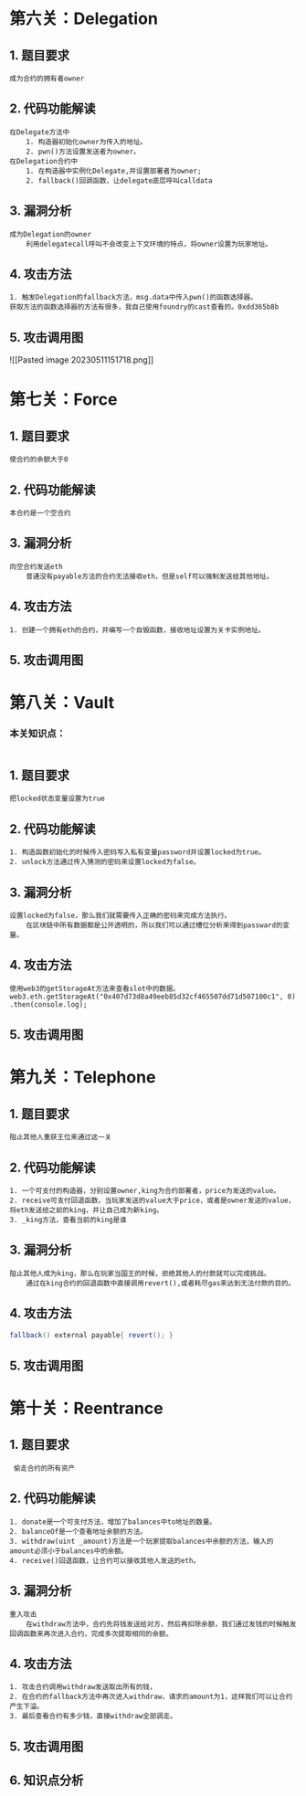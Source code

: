 # 第六关：Delegation

## 1. 题目要求
`成为合约的拥有者owner `

## 2. 代码功能解读
```
在Delegate方法中
	1. 构造器初始化owner为传入的地址。
	2. pwn()方法设置发送者为owner。
在Delegation合约中
	1. 在构造器中实例化Delegate,并设置部署者为owner;
	2. fallback()回调函数，让delegate底层呼叫calldata
```


## 3. 漏洞分析
```
成为Delegation的owner
	利用delegatecall呼叫不会改变上下文环境的特点，将owner设置为玩家地址。
```

## 4. 攻击方法
```
1. 触发Delegation的fallback方法，msg.data中传入pwn()的函数选择器。
获取方法的函数选择器的方法有很多，我自己使用foundry的cast查看的。0xdd365b8b
```

## 5. 攻击调用图
![[Pasted image 20230511151718.png]]


# 第七关：Force

## 1. 题目要求
`使合约的余额大于0 `

## 2. 代码功能解读
```
本合约是一个空合约
```


## 3. 漏洞分析
```
向空合约发送eth
	普通没有payable方法的合约无法接收eth，但是self可以强制发送给其他地址。
```

## 4. 攻击方法
```
1. 创建一个拥有eth的合约，并编写一个自毁函数，接收地址设置为关卡实例地址。
```

## 5. 攻击调用图



# 第八关：Vault

### 本关知识点：
```

```

## 1. 题目要求
`把locked状态变量设置为true `

## 2. 代码功能解读
```
1. 构造函数初始化的时候传入密码写入私有变量password并设置locked为true。
2. unlock方法通过传入猜测的密码来设置locked为false。
```


## 3. 漏洞分析
```
设置locked为false，那么我们就需要传入正确的密码来完成方法执行。
	在区块链中所有数据都是公开透明的，所以我们可以通过槽位分析来得到passward的变量。	
```

## 4. 攻击方法
```
使用web3的getStorageAt方法来查看slot中的数据。
web3.eth.getStorageAt("0x407d73d8a49eeb85d32cf465507dd71d507100c1", 0) .then(console.log);
```

## 5. 攻击调用图

# 第九关：Telephone

## 1. 题目要求
`阻止其他人重获王位来通过这一关 `

## 2. 代码功能解读
```
1. 一个可支付的构造器，分别设置owner,king为合约部署者，price为发送的value。
2. receive可支付回退函数，当玩家发送的value大于price，或者是owner发送的value，将eth发送给之前的king，并让自己成为新king。
3. _king方法，查看当前的king是谁
```


## 3. 漏洞分析
```
阻止其他人成为king，那么在玩家当国王的时候，拒绝其他人的付款就可以完成挑战。
	通过在king合约的回退函数中直接调用revert(),或者耗尽gas来达到无法付款的目的。

```

## 4. 攻击方法
``` java
fallback() external payable{ revert(); }
```

## 5. 攻击调用图



# 第十关：Reentrance

## 1. 题目要求
` 偷走合约的所有资产`

## 2. 代码功能解读
```
1. donate是一个可支付方法，增加了balances中to地址的数量。
2. balanceOf是一个查看地址余额的方法。
3. withdraw(uint _amount)方法是一个玩家提取balances中余额的方法，输入的amount必须小于balances中的余额。
4. receive()回退函数，让合约可以接收其他人发送的eth。
```


## 3. 漏洞分析
```
重入攻击
	在withdraw方法中，合约先将钱发送给对方，然后再扣除余额，我们通过发钱的时候触发回调函数来再次进入合约，完成多次提取相同的余额。
```

## 4. 攻击方法
```
1. 攻击合约调用withdraw发送取出所有的钱，
2. 在合约的fallback方法中再次进入withdraw，请求的amount为1，这样我们可以让合约产生下溢。
3. 最后查看合约有多少钱，直接withdraw全部调走。
```

## 5. 攻击调用图


## 6. 知识点分析
